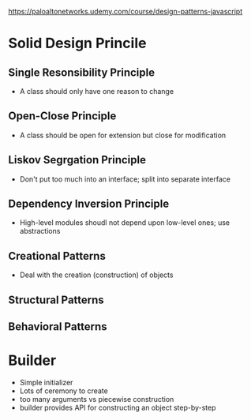 https://paloaltonetworks.udemy.com/course/design-patterns-javascript
# Solid Design Princile
## Single Resonsibility Principle
- A class should only have one reason to change
## Open-Close Principle
- A class should be open for extension but close for modification
## Liskov Segrgation Principle
- Don't put too much into an interface; split into separate interface
## Dependency Inversion Principle
- High-level modules shoudl not depend upon low-level ones; use abstractions


## Creational Patterns
- Deal with the creation (construction) of objects
## Structural Patterns
## Behavioral Patterns

# Builder
- Simple initializer
- Lots of ceremony to create
- too many arguments vs piecewise construction
- builder provides API for constructing an object step-by-step


